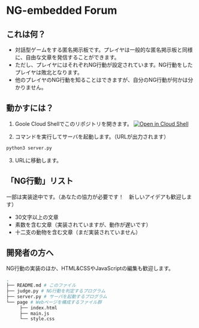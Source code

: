 # NG-embedded Forum

## これは何？
- 対話型ゲームをする匿名掲示板です。プレイヤは一般的な匿名掲示板と同様に、自由な文章を発信することができます。
- ただし、プレイヤにはそれぞれNG行動が設定されています。NG行動をしたプレイヤは敗北となります。
- 他のプレイヤのNG行動を知ることはできますが、自分のNG行動が何かは分かりません。


## 動かすには？
1. Goole Cloud Shellでこのリポジトリを開きます。
[![Open in Cloud Shell](https://gstatic.com/cloudssh/images/open-btn.svg)](https://shell.cloud.google.com/cloudshell/editor?cloudshell_git_repo=https://github.com/Wakayama-SocSEL/si-seminar-2023-forum.git)

2. コマンドを実行してサーバを起動します。（URLが出力されます）

```sh
python3 server.py
```

3. URLに移動します。


## 「NG行動」リスト
一部は実装途中です。（あなたの協力が必要です！　新しいアイデアも歓迎します）

- 30文字以上の文章
- 素数を含む文章（実装されていますが、動作が遅いです）
- 十二支の動物を含む文章（まだ実装されていません）


## 開発者の方へ
NG行動の実装のほか、HTML&CSSやJavaScriptの編集も歓迎します。

```sh
.
├── README.md # このファイル
├── judge.py # NG行動を判定するプログラム
├── server.py # サーバを起動するプログラム
└── page # Webページを構成するファイル群
     ├── index.html
     ├── main.js
     └── style.css
```
